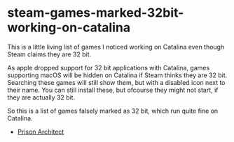 # steam-games-marked-32bit-working-on-catalina
This is a little living list of games I noticed working on Catalina even though Steam claims they are 32 bit.

As apple dropped support for 32 bit applications with Catalina, games supporting macOS will be hidden on Catalina if Steam thinks they are 32 bit. Searching these games will still show them, but with a disabled icon next to their name. You can still install these, but ofcourse they might not start, if they are actually 32 bit.

So this is a list of games falsely marked as 32 bit, which run quite fine on Catalina.

 * [Prison Architect](https://store.steampowered.com/app/233450/Prison_Architect/)

